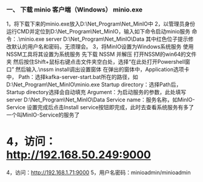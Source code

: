 ### 一、 下载  minio 客户端（Windows）  minio.exe
1，将下载下来的minio.exe放入D:\Net_Program\Net_MinIO中
2，以管理员身份运行CMD并定位到D:\Net_Program\Net_MinIO，输入如下命令启动minio服务
命令：.\minio.exe server D:\Net_Program\Net_MinIO\Data
其中红色位子提示修改默认的用户名和密码，无须理会。
3，将MinIO设置为Windows系统服务
使用NSSM工具将其设置为系统服务
先下载 NSSM 并解压
打开NSSM的win64的文件夹
    然后按住Shift+鼠标右键点击文件夹空白处，选择“在此处打开Powershell窗口”
    然后输入.\nssm install调出设置窗体
    在弹出的窗体中，Application选项卡中，
        Path：选择kafka-server-start.bat所在的路径，如D:\Net_Program\Net_MinIO\minio.exe
        Startup directory：选择Path后，Startup directory选择会自动填充
        Argument：为启动服务的参数，此处填写server D:\Net_Program\Net_MinIO\Data
        Service name：服务名称，如MinIO-Service
    设置完成后点击Install service按钮即完成，此时去查看系统服务有多了一个叫MinIO-Service的服务了
    
# 4，访问：http://192.168.50.249:9000
4，访问：http://192.168.1.71:9000
5，用户名密码：minioadmin/minioadmin

